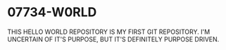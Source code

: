 # 07734-W0RLD
THIS HELLO WORLD REPOSITORY IS MY FIRST GIT REPOSITORY.  I'M UNCERTAIN OF IT'S PURPOSE, BUT IT'S DEFINITELY PURPOSE DRIVEN.
